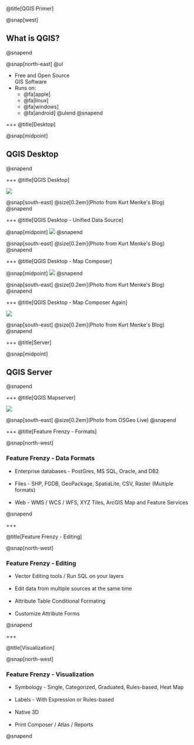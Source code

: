 @title[QGIS Primer]

@snap[west]
<h2>What is QGIS?</h2>
@snapend

@snap[north-east]
@ul
- Free and Open Source<br>GIS Software
- Runs on:
  - @fa[apple] 
  - @fa[linux] 
  - @fa[windows] 
  - @fa[android]
@ulend
@snapend

+++
@title[Desktop]

@snap[midpoint]
<h2>QGIS Desktop</h2>
@snapend

+++
@title[QGIS Desktop]

![](./assets/images/QGIS3red.jpg)

@snap[south-east]
@size[0.2em](Photo from Kurt Menke's Blog)
@snapend

+++
@title[QGIS Desktop - Unified Data Source]

@snap[midpoint]
![](./assets/images/DataSourceManager.gif)
@snapend

@snap[south-east]
@size[0.2em](Photo from Kurt Menke's Blog)
@snapend

+++
@title[QGIS Desktop - Map Composer]

@snap[midpoint]
![](./assets/images/MapComposer1.png)
@snapend

@snap[south-east]
@size[0.2em](Photo from Kurt Menke's Blog)
@snapend

+++
@title[QGIS Desktop - Map Composer Again]

![](./assets/images/MapComposer2.png)

@snap[south-east]
@size[0.2em](Photo from Kurt Menke's Blog)
@snapend

+++
@title[Server]

@snap[midpoint]
<h2>QGIS Server</h2>
@snapend

+++
@title[QGIS Mapserver]

![](./assets/images/QGISMapserver.jpg)

@snap[south-east]
@size[0.2em](Photo from OSGeo Live)
@snapend

+++
@title[Feature Frenzy - Formats]

@snap[north-west]
<h3>Feature Frenzy - Data Formats</h3>
<ul>
  <li>Enterprise databases - PostGres, MS SQL, Oracle, and DB2</li>
  </br>
  <li>Files - SHP, FGDB, GeoPackage, SpatiaLite, CSV, Raster (Multiple formats)</li>
  </br>
  <li>Web - WMS / WCS / WFS, XYZ Tiles, ArcGIS Map and Feature Services</li>
</ul>

@snapend

+++

@title[Feature Frenzy - Editing]

@snap[north-west]
<h3>Feature Frenzy - Editing</h3>

<ul>
  <li>Vector Editing tools / Run SQL on your layers</li>
  </br>
  <li>Edit data from multiple sources at the same time</li>
  </br>
  <li>Attribute Table Conditional Formating</li>
  </br>
  <li>Customize Attribute Forms</li>
</ul>

@snapend

+++

@title[Visualization]

@snap[north-west]
<h3>Feature Frenzy - Visualization</h3>
<ul>
  <li>Symbology - Single, Categorized, Graduated, Rules-based, Heat Map</li>
  </br>
  <li>Labels - With Expression or Rules-based</li>
  </br>
  <li>Native 3D</li>
  </br>
  <li>Print Composer / Atlas / Reports</li>
</ul>

@snapend
